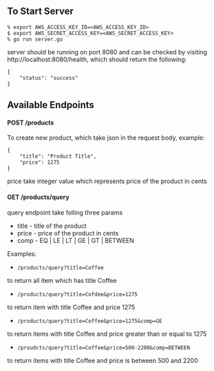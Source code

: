 ## To Start Server

```
% export AWS_ACCESS_KEY_ID=<AWS_ACCESS_KEY_ID>
$ export AWS_SECRET_ACCESS_KEY=<AWS_SECRET_ACCESS_KEY>
% go run server.go
```
server should be running on port 8080 and can be checked by visiting http://localhost:8080/health, which should return the following:

```
{
    "status": "success"
}
```

## Available Endpoints

#### POST /products

To create new product, which take json in the request body, example:

```
{
    "title": "Product Title",
    "price": 1275
}
```

price take integer value which represents price of the product in cents

#### GET /products/query

query endpoint take folling three params
- title - title of the product
- price - price of the product in cents
- comp - EQ | LE | LT | GE | GT | BETWEEN

Examples:

- `/products/query?title=Coffee`

to return all item which has title Coffee

- `/products/query?title=Cofdee&price=1275`

to return item with title Coffee and price 1275

- `/products/query?title=Coffee&price=1275&comp=GE`

to return items with title Coffee and price greater than or equal to 1275

- `/proudcts/query?title=Coffee&price=500-2200&comp=BETWEEN`

to return items with title Coffee and price is between 500 and 2200
